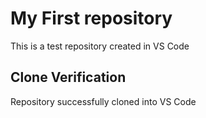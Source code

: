 # My First repository
This is a test repository created in VS Code
## Clone Verification
Repository successfully cloned into VS Code